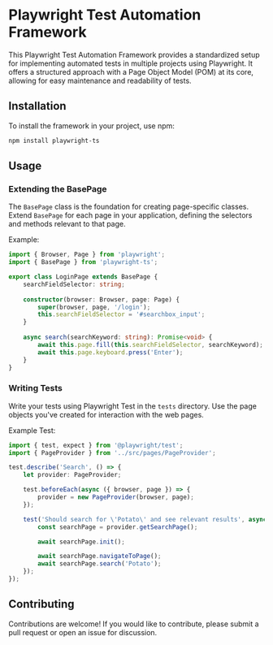 # Playwright Test Automation Framework

This Playwright Test Automation Framework provides a standardized setup for implementing automated tests in multiple projects using Playwright. It offers a structured approach with a Page Object Model (POM) at its core, allowing for easy maintenance and readability of tests.

## Installation

To install the framework in your project, use npm:

```bash
npm install playwright-ts
```

## Usage

### Extending the BasePage

The `BasePage` class is the foundation for creating page-specific classes. Extend `BasePage` for each page in your application, defining the selectors and methods relevant to that page.

Example:

```typescript
import { Browser, Page } from 'playwright';
import { BasePage } from 'playwright-ts';

export class LoginPage extends BasePage {
    searchFieldSelector: string;
    
    constructor(browser: Browser, page: Page) {
        super(browser, page, '/login');
        this.searchFieldSelector = '#searchbox_input';
    }
    
    async search(searchKeyword: string): Promise<void> {
        await this.page.fill(this.searchFieldSelector, searchKeyword);
        await this.page.keyboard.press('Enter');
    }
}

```

### Writing Tests

Write your tests using Playwright Test in the `tests` directory. Use the page objects you've created for interaction with the web pages.

Example Test:

```typescript
import { test, expect } from '@playwright/test';
import { PageProvider } from '../src/pages/PageProvider';

test.describe('Search', () => {
    let provider: PageProvider;

    test.beforeEach(async ({ browser, page }) => {
        provider = new PageProvider(browser, page);
    });

    test('Should search for \'Potato\' and see relevant results', async () => {
        const searchPage = provider.getSearchPage();

        await searchPage.init();

        await searchPage.navigateToPage();
        await searchPage.search('Potato');
    });
});
```

## Contributing

Contributions are welcome! If you would like to contribute, please submit a pull request or open an issue for discussion.
